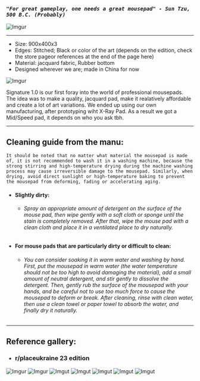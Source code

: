### *`"For great gameplay, one needs a great mousepad" - Sun Tzu, 500 B.C. (Probably)`*

![Imgur](https://i.imgur.com/gANbDda.png)
___
- Size: 900x400x3
- Edges: Stitched; Black or color of the art (depends on the edition, check the store pageor references at the end of the page here)
- Material: jacquard fabric, Rubber bottom
- Designed wherever we are; made in China for now

![Imgur](https://i.imgur.com/rLY2rk6.png "r/placeukraine 23 edition")

Signature 1.0 is our first foray into the world of professional mousepads. The idea was to make a quality, jacquard pad, make it realatively affordable and create a lot of art variations. We ended up using our own manufacturing, after prototyping wiht X-Ray Pad. As a result we got a Mid/Speed pad, it depends on who you ask tbh. 
___
## Cleaning guide from the manu:

`It should be noted that no matter what material the mousepad is made of, it is not recommended to wash it in a washing machine, because the strong stirring and high-temperature drying during the machine washing process may cause irreversible damage to the mousepad. Similarly, when drying, avoid direct sunlight or high-temperature baking to prevent the mousepad from deforming, fading or accelerating aging.`

- #### Slightly dirty: 
    - ###### Spray an appropriate amount of detergent on the surface of the mouse pad, then wipe gently with a soft cloth or sponge until the stain is completely removed. After that, wipe the mouse pad with a clean cloth and place it in a ventilated place to dry naturally.
- #### For mouse pads that are particularly dirty or difficult to clean:
    - ###### You can consider soaking it in warm water and washing by hand. First, put the mousepad in warm water (the water temperature should not be too high to avoid damaging the material), add a small amount of neutral detergent, and stir gently to dissolve the detergent. Then, gently rub the surface of the mousepad with your hands, and be careful not to use too much force to cause the mousepad to deform or break. After cleaning, rinse with clean water, then use a clean towel or paper towel to absorb the water, and finally dry it naturally.
___

## Reference gallery:

- ### r/placeukraine 23 edition

![Imgur](https://i.imgur.com/u1RJvWe.jpg "r/placeukraine 23 edition") 
![Imgur](https://i.imgur.com/hhT8liq.jpg "r/placeukraine 23 edition") 
![Imgut](https://i.imgur.com/gGRKwfO.jpg "r/placeukraine 23 edition")
![Imgut](https://i.imgur.com/u1rfKN2.jpg "r/placeukraine 23 edition")
![Imgut](https://i.imgur.com/XgO1Dxg.jpg "r/placeukraine 23 edition")
![Imgut](https://i.imgur.com/Qt7RtAe.jpg "r/placeukraine 23 edition")
![Imgut](https://i.imgur.com/7I6TYRY.jpg "r/placeukraine 23 edition")
